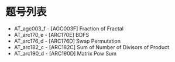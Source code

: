 # 题号列表

- AT_agc003_f - [AGC003F] Fraction of Fractal
- AT_arc170_e - [ARC170E] BDFS
- AT_arc176_d - [ARC176D] Swap Permutation
- AT_arc182_c - [ARC182C] Sum of Number of Divisors of Product
- AT_arc190_d - [ARC190D] Matrix Pow Sum

